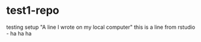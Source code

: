 # test1-repo
testing setup
"A line I wrote on my local computer" 
this is a line from rstudio - ha ha ha 